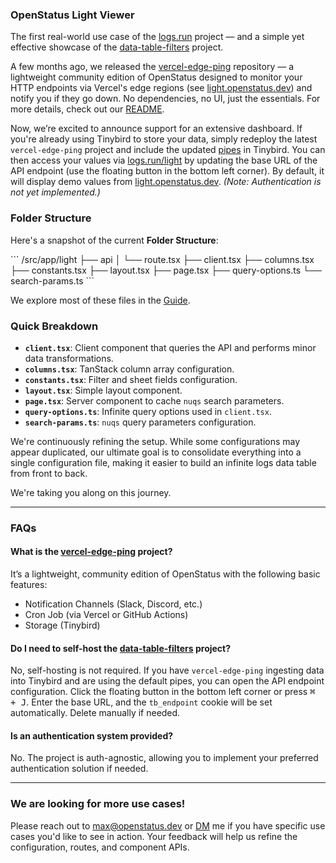 ### OpenStatus Light Viewer

The first real-world use case of the [logs.run](https://logs.run/light) project — and a simple yet effective showcase of the [data-table-filters](https://github.com/openstatusHQ/data-table-filters) project.

A few months ago, we released the [vercel-edge-ping](https://github.com/openstatusHQ/vercel-edge-ping) repository — a lightweight community edition of OpenStatus designed to monitor your HTTP endpoints via Vercel's edge regions (see [light.openstatus.dev](https://light.openstatus.dev)) and notify you if they go down. No dependencies, no UI, just the essentials. For more details, check out our [README](https://github.com/openstatusHQ/vercel-edge-ping).

Now, we’re excited to announce support for an extensive dashboard. If you're already using Tinybird to store your data, simply redeploy the latest `vercel-edge-ping` project and include the updated [pipes](https://github.com/openstatusHQ/vercel-edge-ping/tree/main/tb/pipes) in Tinybird. You can then access your values via [logs.run/light](https://logs.run/light) by updating the base URL of the API endpoint (use the floating button in the bottom left corner). By default, it will display demo values from [light.openstatus.dev](https://light.openstatus.dev). _(Note: Authentication is not yet implemented.)_

### Folder Structure

Here's a snapshot of the current **Folder Structure**:

\`\`\`
/src/app/light
├── api
│   └── route.tsx
├── client.tsx
├── columns.tsx
├── constants.tsx
├── layout.tsx
├── page.tsx
├── query-options.ts
└── search-params.ts
\`\`\`

We explore most of these files in the [Guide](https://logs.run/guide).

### Quick Breakdown

- **`client.tsx`**: Client component that queries the API and performs minor data transformations.
- **`columns.tsx`**: TanStack column array configuration.
- **`constants.tsx`**: Filter and sheet fields configuration.
- **`layout.tsx`**: Simple layout component.
- **`page.tsx`**: Server component to cache `nuqs` search parameters.
- **`query-options.ts`**: Infinite query options used in `client.tsx`.
- **`search-params.ts`**: `nuqs` query parameters configuration.

We're continuously refining the setup. While some configurations may appear duplicated, our ultimate goal is to consolidate everything into a single configuration file, making it easier to build an infinite logs data table from front to back.

We're taking you along on this journey.

---

### FAQs

#### What is the [vercel-edge-ping](https://github.com/openstatusHQ/vercel-edge-ping) project?

It’s a lightweight, community edition of OpenStatus with the following basic features:

- Notification Channels (Slack, Discord, etc.)
- Cron Job (via Vercel or GitHub Actions)
- Storage (Tinybird)

#### Do I need to self-host the [data-table-filters](https://github.com/openstatusHQ/data-table-filters) project?

No, self-hosting is not required. If you have `vercel-edge-ping` ingesting data into Tinybird and are using the default pipes, you can open the API endpoint configuration. Click the floating button in the bottom left corner or press <kbd>⌘ + J</kbd>. Enter the base URL, and the `tb_endpoint` cookie will be set automatically. Delete manually if needed.

#### Is an authentication system provided?

No. The project is auth-agnostic, allowing you to implement your preferred authentication solution if needed.

---

### We are looking for more use cases!

Please reach out to [max@openstatus.dev](mailto:max@openstatus.dev) or [DM](https://x.com/mxkaske) me if you have specific use cases you'd like to see in action. Your feedback will help us refine the configuration, routes, and component APIs.
